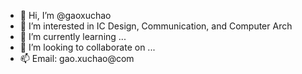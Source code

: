- 👋 Hi, I’m @gaoxuchao
- 👀 I’m interested in IC Design, Communication, and Computer Arch
- 🌱 I’m currently learning ...
- 💞️ I’m looking to collaborate on ...
- 📫 Email: gao.xuchao@com

<!---
gaoxuchao/gaoxuchao is a ✨ special ✨ repository because its `README.md` (this file) appears on your GitHub profile.
You can click the Preview link to take a look at your changes.
--->
